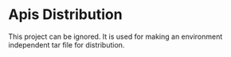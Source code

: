 Apis Distribution
======
This project can be ignored. It is used for making an environment independent tar file for distribution.